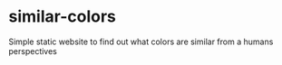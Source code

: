 similar-colors
==============

Simple static website to find out what colors are similar from a humans perspectives
